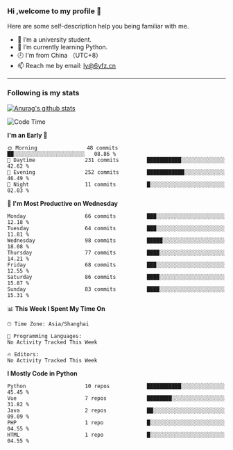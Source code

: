 ### Hi ,welcome to my profile 👋
Here are some self-description help you being familiar with me.
<!--
**liuyunfz/liuyunfz** is a ✨ _special_ ✨ repository because its `README.md` (this file) appears on your GitHub profile.
- 👯 I’m looking to collaborate on ...
- 🤔 I’m looking for help with ...
Here are some ideas to get you started:
-->
- 🏫 I’m a university student.
- 💪 I’m currently learning Python.
- 🕗 I'm from China （UTC+8）
- 📫 Reach me by email: [ly@6yfz.cn](mailto:ly@6yfz.cn)
  
---
### Following is my stats
  
[![Anurag's github stats](https://github-readme-stats.vercel.app/api?username=liuyunfz)](https://github.com/anuraghazra/github-readme-stats)
  
<!--START_SECTION:waka-->
![Code Time](http://img.shields.io/badge/Code%20Time-446%20hrs%2029%20mins-blue)

**I'm an Early 🐤** 

```text
🌞 Morning                48 commits          ██░░░░░░░░░░░░░░░░░░░░░░░   08.86 % 
🌆 Daytime                231 commits         ███████████░░░░░░░░░░░░░░   42.62 % 
🌃 Evening                252 commits         ████████████░░░░░░░░░░░░░   46.49 % 
🌙 Night                  11 commits          █░░░░░░░░░░░░░░░░░░░░░░░░   02.03 % 
```
📅 **I'm Most Productive on Wednesday** 

```text
Monday                   66 commits          ███░░░░░░░░░░░░░░░░░░░░░░   12.18 % 
Tuesday                  64 commits          ███░░░░░░░░░░░░░░░░░░░░░░   11.81 % 
Wednesday                98 commits          █████░░░░░░░░░░░░░░░░░░░░   18.08 % 
Thursday                 77 commits          ████░░░░░░░░░░░░░░░░░░░░░   14.21 % 
Friday                   68 commits          ███░░░░░░░░░░░░░░░░░░░░░░   12.55 % 
Saturday                 86 commits          ████░░░░░░░░░░░░░░░░░░░░░   15.87 % 
Sunday                   83 commits          ████░░░░░░░░░░░░░░░░░░░░░   15.31 % 
```


📊 **This Week I Spent My Time On** 

```text
🕑︎ Time Zone: Asia/Shanghai

💬 Programming Languages: 
No Activity Tracked This Week

🔥 Editors: 
No Activity Tracked This Week
```

**I Mostly Code in Python** 

```text
Python                   10 repos            ███████████░░░░░░░░░░░░░░   45.45 % 
Vue                      7 repos             ████████░░░░░░░░░░░░░░░░░   31.82 % 
Java                     2 repos             ██░░░░░░░░░░░░░░░░░░░░░░░   09.09 % 
PHP                      1 repo              █░░░░░░░░░░░░░░░░░░░░░░░░   04.55 % 
HTML                     1 repo              █░░░░░░░░░░░░░░░░░░░░░░░░   04.55 % 
```




<!--END_SECTION:waka-->
